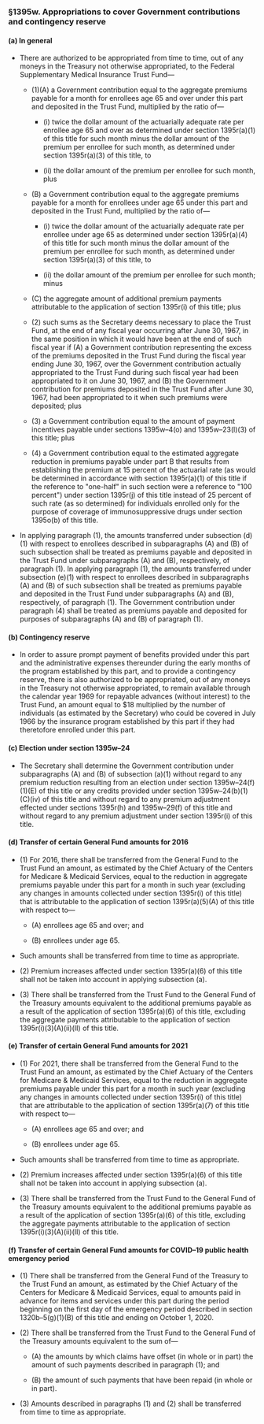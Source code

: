 ### §1395w. Appropriations to cover Government contributions and contingency reserve
#### (a) In general
* There are authorized to be appropriated from time to time, out of any moneys in the Treasury not otherwise appropriated, to the Federal Supplementary Medical Insurance Trust Fund—

  * (1)(A) a Government contribution equal to the aggregate premiums payable for a month for enrollees age 65 and over under this part and deposited in the Trust Fund, multiplied by the ratio of—

    * (i) twice the dollar amount of the actuarially adequate rate per enrollee age 65 and over as determined under section 1395r(a)(1) of this title for such month minus the dollar amount of the premium per enrollee for such month, as determined under section 1395r(a)(3) of this title, to

    * (ii) the dollar amount of the premium per enrollee for such month, plus


  * (B) a Government contribution equal to the aggregate premiums payable for a month for enrollees under age 65 under this part and deposited in the Trust Fund, multiplied by the ratio of—

    * (i) twice the dollar amount of the actuarially adequate rate per enrollee under age 65 as determined under section 1395r(a)(4) of this title for such month minus the dollar amount of the premium per enrollee for such month, as determined under section 1395r(a)(3) of this title, to

    * (ii) the dollar amount of the premium per enrollee for such month; minus


  * (C) the aggregate amount of additional premium payments attributable to the application of section 1395r(i) of this title; plus

  * (2) such sums as the Secretary deems necessary to place the Trust Fund, at the end of any fiscal year occurring after June 30, 1967, in the same position in which it would have been at the end of such fiscal year if (A) a Government contribution representing the excess of the premiums deposited in the Trust Fund during the fiscal year ending June 30, 1967, over the Government contribution actually appropriated to the Trust Fund during such fiscal year had been appropriated to it on June 30, 1967, and (B) the Government contribution for premiums deposited in the Trust Fund after June 30, 1967, had been appropriated to it when such premiums were deposited; plus

  * (3) a Government contribution equal to the amount of payment incentives payable under sections 1395w–4(o) and 1395w–23(l)(3) of this title; plus

  * (4) a Government contribution equal to the estimated aggregate reduction in premiums payable under part B that results from establishing the premium at 15 percent of the actuarial rate (as would be determined in accordance with section 1395r(a)(1) of this title if the reference to "one-half" in such section were a reference to "100 percent") under section 1395r(j) of this title instead of 25 percent of such rate (as so determined) for individuals enrolled only for the purpose of coverage of immunosuppressive drugs under section 1395o(b) of this title.


* In applying paragraph (1), the amounts transferred under subsection (d)(1) with respect to enrollees described in subparagraphs (A) and (B) of such subsection shall be treated as premiums payable and deposited in the Trust Fund under subparagraphs (A) and (B), respectively, of paragraph (1). In applying paragraph (1), the amounts transferred under subsection (e)(1) with respect to enrollees described in subparagraphs (A) and (B) of such subsection shall be treated as premiums payable and deposited in the Trust Fund under subparagraphs (A) and (B), respectively, of paragraph (1). The Government contribution under paragraph (4) shall be treated as premiums payable and deposited for purposes of subparagraphs (A) and (B) of paragraph (1).

#### (b) Contingency reserve
* In order to assure prompt payment of benefits provided under this part and the administrative expenses thereunder during the early months of the program established by this part, and to provide a contingency reserve, there is also authorized to be appropriated, out of any moneys in the Treasury not otherwise appropriated, to remain available through the calendar year 1969 for repayable advances (without interest) to the Trust Fund, an amount equal to $18 multiplied by the number of individuals (as estimated by the Secretary) who could be covered in July 1966 by the insurance program established by this part if they had theretofore enrolled under this part.

#### (c) Election under section 1395w–24
* The Secretary shall determine the Government contribution under subparagraphs (A) and (B) of subsection (a)(1) without regard to any premium reduction resulting from an election under section 1395w–24(f)(1)(E) of this title or any credits provided under section 1395w–24(b)(1)(C)(iv) of this title and without regard to any premium adjustment effected under sections 1395r(h) and 1395w–29(f) of this title and without regard to any premium adjustment under section 1395r(i) of this title.

#### (d) Transfer of certain General Fund amounts for 2016
* (1) For 2016, there shall be transferred from the General Fund to the Trust Fund an amount, as estimated by the Chief Actuary of the Centers for Medicare & Medicaid Services, equal to the reduction in aggregate premiums payable under this part for a month in such year (excluding any changes in amounts collected under section 1395r(i) of this title) that is attributable to the application of section 1395r(a)(5)(A) of this title with respect to—

  * (A) enrollees age 65 and over; and

  * (B) enrollees under age 65.


* Such amounts shall be transferred from time to time as appropriate.

* (2) Premium increases affected under section 1395r(a)(6) of this title shall not be taken into account in applying subsection (a).

* (3) There shall be transferred from the Trust Fund to the General Fund of the Treasury amounts equivalent to the additional premiums payable as a result of the application of section 1395r(a)(6) of this title, excluding the aggregate payments attributable to the application of section 1395r(i)(3)(A)(ii)(II) of this title.

#### (e) Transfer of certain General Fund amounts for 2021
* (1) For 2021, there shall be transferred from the General Fund to the Trust Fund an amount, as estimated by the Chief Actuary of the Centers for Medicare & Medicaid Services, equal to the reduction in aggregate premiums payable under this part for a month in such year (excluding any changes in amounts collected under section 1395r(i) of this title) that are attributable to the application of section 1395r(a)(7) of this title with respect to—

  * (A) enrollees age 65 and over; and

  * (B) enrollees under age 65.


* Such amounts shall be transferred from time to time as appropriate.

* (2) Premium increases affected under section 1395r(a)(6) of this title shall not be taken into account in applying subsection (a).

* (3) There shall be transferred from the Trust Fund to the General Fund of the Treasury amounts equivalent to the additional premiums payable as a result of the application of section 1395r(a)(6) of this title, excluding the aggregate payments attributable to the application of section 1395r(i)(3)(A)(ii)(II) of this title.

#### (f) Transfer of certain General Fund amounts for COVID–19 public health emergency period
* (1) There shall be transferred from the General Fund of the Treasury to the Trust Fund an amount, as estimated by the Chief Actuary of the Centers for Medicare & Medicaid Services, equal to amounts paid in advance for items and services under this part during the period beginning on the first day of the emergency period described in section 1320b–5(g)(1)(B) of this title and ending on October 1, 2020.

* (2) There shall be transferred from the Trust Fund to the General Fund of the Treasury amounts equivalent to the sum of—

  * (A) the amounts by which claims have offset (in whole or in part) the amount of such payments described in paragraph (1); and

  * (B) the amount of such payments that have been repaid (in whole or in part).


* (3) Amounts described in paragraphs (1) and (2) shall be transferred from time to time as appropriate.